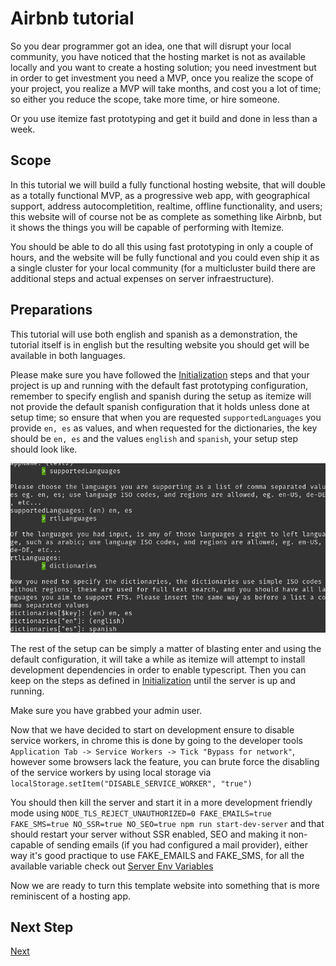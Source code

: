 # Airbnb tutorial

So you dear programmer got an idea, one that will disrupt your local community, you have noticed that the hosting market is not as available locally and you want to create a hosting solution; you need investment but in order to get investment you need a MVP, once you realize the scope of your project, you realize a MVP will take months, and cost you a lot of time; so either you reduce the scope, take more time, or hire someone.

Or you use itemize fast prototyping and get it build and done in less than a week.

## Scope

In this tutorial we will build a fully functional hosting website, that will double as a totally functional MVP, as a progressive web app, with geographical support, address autocompletition, realtime, offline functionality, and users; this website will of course not be as complete as something like Airbnb, but it shows the things you will be capable of performing with Itemize.

You should be able to do all this using fast prototyping in only a couple of hours, and the website will be fully functional and you could even ship it as a single cluster for your local community (for a multicluster build there are additional steps and actual expenses on server infraestructure).

## Preparations

This tutorial will use both english and spanish as a demonstration, the tutorial itself is in english but the resulting website you should get will be available in both languages.

Please make sure you have followed the [Initialization](../../basics/initialization.md) steps and that your project is up and running with the default fast prototyping configuration, remember to specify english and spanish during the setup as itemize will not provide the default spanish configuration that it holds unless done at setup time; so ensure that when you are requested `supportedLanguages` you provide `en, es` as values, and when requested for the dictionaries, the key should be `en, es` and the values `english` and `spanish`, your setup step should look like.

![supported languages](./images/supported-languages.png)

The rest of the setup can be simply a matter of blasting enter and using the default configuration, it will take a while as itemize will attempt to install development dependencies in order to enable typescript. Then you can keep on the steps as defined in [Initialization](../../basics/initialization.md) until the server is up and running.

Make sure you have grabbed your admin user.

Now that we have decided to start on development ensure to disable service workers, in chrome this is done by going to the developer tools `Application Tab -> Service Workers -> Tick "Bypass for network"`, however some browsers lack the feature, you can brute force the disabling of the service workers by using local storage via `localStorage.setItem("DISABLE_SERVICE_WORKER", "true")`

You should then kill the server and start it in a more development friendly mode using `NODE_TLS_REJECT_UNAUTHORIZED=0 FAKE_EMAILS=true FAKE_SMS=true NO_SSR=true NO_SEO=true npm run start-dev-server` and that should restart your server without SSR enabled, SEO and making it non-capable of sending emails (if you had configured a mail provider), either way it's good practique to use FAKE_EMAILS and FAKE_SMS, for all the available variable check out [Server Env Variables](.././basics/server-env-variables.md)

Now we are ready to turn this template website into something that is more reminiscent of a hosting app.

## Next Step

[Next](./01-schemas.md)
